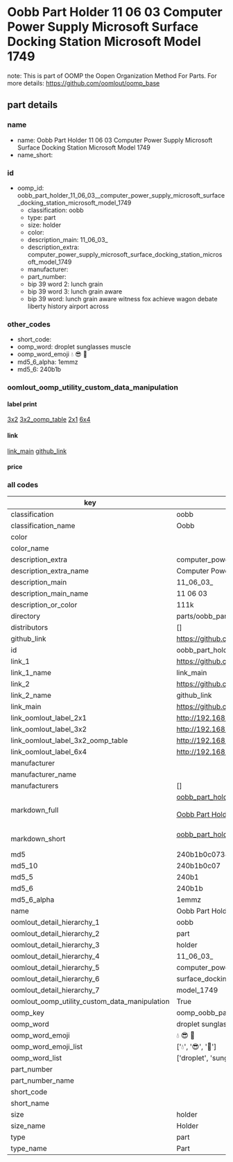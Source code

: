 # Oobb Part Holder 11 06 03  Computer Power Supply Microsoft Surface Docking Station Microsoft Model 1749  

note: This is part of OOMP the Oopen Organization Method For Parts. For more details: https://github.com/oomlout/oomp_base

##  part details





### name
* name: Oobb Part Holder 11 06 03  Computer Power Supply Microsoft Surface Docking Station Microsoft Model 1749
* name_short: 
### id
* oomp_id: oobb_part_holder_11_06_03__computer_power_supply_microsoft_surface_docking_station_microsoft_model_1749
  * classification: oobb
  * type: part
  * size: holder
  * color: 
  * description_main: 11_06_03_
  * description_extra: computer_power_supply_microsoft_surface_docking_station_microsoft_model_1749
  * manufacturer: 
  * part_number: 
  * bip 39 word 2: lunch grain
  * bip 39 word 3: lunch grain aware
  * bip 39 word: lunch grain aware witness fox achieve wagon debate liberty history airport across

### other_codes
* short_code: 
* oomp_word: droplet sunglasses muscle
* oomp_word_emoji :droplet: :sunglasses: :muscle:
* md5_6_alpha: 1emmz
* md5_6: 240b1b






### oomlout_oomp_utility_custom_data_manipulation
#### label print
[3x2](http://192.168.1.245:1112/?label=oomp%201emmz)
[3x2_oomp_table](http://192.168.1.107:1112/?label=oomp%201emmz)
[2x1](http://192.168.1.242:1112/?label=oomp%201emmz)
[6x4](http://192.168.1.55:1112/?label=oomp%201emmz)    

#### link

[link_main](https://github.com/oomlout/oomlout_oomp_current_version_messy/tree/main/parts/oobb_part_holder_11_06_03__computer_power_supply_microsoft_surface_docking_station_microsoft_model_1749) [github_link](https://github.com/oomlout/oomlout_oomp_part_src/tree/main/parts/oobb_part_holder_11_06_03__computer_power_supply_microsoft_surface_docking_station_microsoft_model_1749)                             

#### price







### all codes 
| key | value |  
| --- | --- |  
| classification | oobb |  
| classification_name | Oobb |  
| color |  |  
| color_name |  |  
| description_extra | computer_power_supply_microsoft_surface_docking_station_microsoft_model_1749 |  
| description_extra_name | Computer Power Supply Microsoft Surface Docking Station Microsoft Model 1749 |  
| description_main | 11_06_03_ |  
| description_main_name | 11 06 03  |  
| description_or_color | 111k |  
| directory | parts/oobb_part_holder_11_06_03__computer_power_supply_microsoft_surface_docking_station_microsoft_model_1749 |  
| distributors | [] |  
| github_link | https://github.com/oomlout/oomlout_oomp_part_src/tree/main/parts/oobb_part_holder_11_06_03__computer_power_supply_microsoft_surface_docking_station_microsoft_model_1749 |  
| id | oobb_part_holder_11_06_03__computer_power_supply_microsoft_surface_docking_station_microsoft_model_1749 |  
| link_1 | https://github.com/oomlout/oomlout_oomp_current_version_messy/tree/main/parts/oobb_part_holder_11_06_03__computer_power_supply_microsoft_surface_docking_station_microsoft_model_1749 |  
| link_1_name | link_main |  
| link_2 | https://github.com/oomlout/oomlout_oomp_part_src/tree/main/parts/oobb_part_holder_11_06_03__computer_power_supply_microsoft_surface_docking_station_microsoft_model_1749 |  
| link_2_name | github_link |  
| link_main | https://github.com/oomlout/oomlout_oomp_current_version_messy/tree/main/parts/oobb_part_holder_11_06_03__computer_power_supply_microsoft_surface_docking_station_microsoft_model_1749 |  
| link_oomlout_label_2x1 | http://192.168.1.242:1112/?label=oomp%201emmz |  
| link_oomlout_label_3x2 | http://192.168.1.245:1112/?label=oomp%201emmz |  
| link_oomlout_label_3x2_oomp_table | http://192.168.1.107:1112/?label=oomp%201emmz |  
| link_oomlout_label_6x4 | http://192.168.1.55:1112/?label=oomp%201emmz |  
| manufacturer |  |  
| manufacturer_name |  |  
| manufacturers | [] |  
| markdown_full | [oobb_part_holder_11_06_03__computer_power_supply_microsoft_surface_docking_station_microsoft_model_1749](https://github.com/oomlout/oomlout_oomp_current_version_messy/tree/main/parts/oobb_part_holder_11_06_03__computer_power_supply_microsoft_surface_docking_station_microsoft_model_1749)<br>[](https://github.com/oomlout/oomlout_oomp_current_version_messy/tree/main/parts/oobb_part_holder_11_06_03__computer_power_supply_microsoft_surface_docking_station_microsoft_model_1749)<br>[Oobb Part Holder 11 06 03  Computer Power Supply Microsoft Surface Docking Station Microsoft Model 1749](https://github.com/oomlout/oomlout_oomp_current_version_messy/tree/main/parts/oobb_part_holder_11_06_03__computer_power_supply_microsoft_surface_docking_station_microsoft_model_1749)<br><br> |  
| markdown_short | [oobb_part_holder_11_06_03__computer_power_supply_microsoft_surface_docking_station_microsoft_model_1749](https://github.com/oomlout/oomlout_oomp_current_version_messy/tree/main/parts/oobb_part_holder_11_06_03__computer_power_supply_microsoft_surface_docking_station_microsoft_model_1749)<br><br> |  
| md5 | 240b1b0c07385ec8072e2fca20996429 |  
| md5_10 | 240b1b0c07 |  
| md5_5 | 240b1 |  
| md5_6 | 240b1b |  
| md5_6_alpha | 1emmz |  
| name | Oobb Part Holder 11 06 03  Computer Power Supply Microsoft Surface Docking Station Microsoft Model 1749 |  
| oomlout_detail_hierarchy_1 | oobb |  
| oomlout_detail_hierarchy_2 | part |  
| oomlout_detail_hierarchy_3 | holder |  
| oomlout_detail_hierarchy_4 | 11_06_03_ |  
| oomlout_detail_hierarchy_5 | computer_power_supply_microsoft |  
| oomlout_detail_hierarchy_6 | surface_docking_station_microsoft |  
| oomlout_detail_hierarchy_7 | model_1749 |  
| oomlout_oomp_utility_custom_data_manipulation | True |  
| oomp_key | oomp_oobb_part_holder_11_06_03__computer_power_supply_microsoft_surface_docking_station_microsoft_model_1749 |  
| oomp_word | droplet sunglasses muscle |  
| oomp_word_emoji | :droplet: :sunglasses: :muscle: |  
| oomp_word_emoji_list | [':droplet:', ':sunglasses:', ':muscle:'] |  
| oomp_word_list | ['droplet', 'sunglasses', 'muscle'] |  
| part_number |  |  
| part_number_name |  |  
| short_code |  |  
| short_name |  |  
| size | holder |  
| size_name | Holder |  
| type | part |  
| type_name | Part |  
